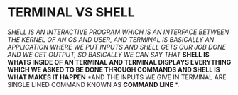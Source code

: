 # TERMINAL VS SHELL 

*SHELL IS AN INTERACTIVE PROGRAM  WHICH IS AN INTERFACE BETWEEN THE KERNEL OF AN OS AND USER, AND TERMINAL IS BASICALLY AN APPLICATION WHERE WE PUT INPUTS AND SHELL GETS OUR JOB DONE 
AND WE GET OUTPUT, SO BASICALLY WE CAN SAY THAT* **SHELL IS WHATS INSIDE OF AN TERMINAL AND TERMINAL DISPLAYS EVERYTHING WHICH WE ASKED TO BE DONE THROUGH COMMANDS AND SHELL IS WHAT MAKES IT HAPPEN**
*AND THE INPUTS WE GIVE IN TERMINAL ARE SINGLE LINED COMMAND KNOWN AS **COMMAND LINE** *.
